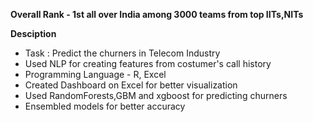 **Overall Rank - 1st all over India among 3000 teams from top IITs,NITs**

**Desciption**
  - Task : Predict the churners in Telecom Industry
  - Used NLP for creating features from costumer's call history
  - Programming Language - R, Excel
  - Created Dashboard on Excel for better visualization
  - Used RandomForests,GBM and xgboost for predicting churners
  - Ensembled models for better accuracy 
